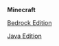 **Minecraft**

[Bedrock Edition](https://github.com/dr-woitschek/minecraft/tree/main/BedrockEdition/)

[Java Edition](https://github.com/dr-woitschek/minecraft/tree/main/JavaEdition/)
